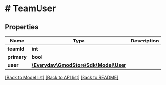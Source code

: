 # # TeamUser

## Properties

Name | Type | Description | Notes
------------ | ------------- | ------------- | -------------
**teamId** | **int** |  | [optional] 
**primary** | **bool** |  | [optional] 
**user** | [**\Everyday\GmodStore\Sdk\Model\User**](User.md) |  | [optional] 

[[Back to Model list]](../../README.md#documentation-for-models) [[Back to API list]](../../README.md#documentation-for-api-endpoints) [[Back to README]](../../README.md)


